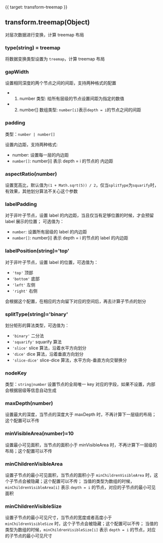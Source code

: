 {{ target: transform-treemap }}

## transform.treemap(Object)

对层次数据进行变换，计算 treemap 布局

### type(string) = treemap

将数据变换类型设置为 `treemap`，计算 treemap 布局

### gapWidth

设置相同深度的两个节点之间的间距，支持两种格式的配置

- 1. number 类型: 给所有层级的节点设置间距为指定的数值
- 2. number[] 数组类型: `number[i]`表示`depth = i`的节点之间的间距

### padding

类型：`number | number[]`

设置内边距，支持两种格式:

- number: 设置每一层的内边距
- `number[]`: number[i] 表示 depth = i 的节点的 内边距

### aspectRatio(number)

设置宽高比，默认值为`(1 + Math.sqrt(5)) / 2`，仅当`splitType`为`squarify`时，有效果，其他划分算法不关心这个参数

### labelPadding

对于非叶子节点，设置 label 的内边距，当且仅当有足够位置的时候，才会预留 label 展示的位置；
可选值为：

- `number`: 设置所有层级的 label 的内边距
- `number[]`: number[i] 表示 depth = i 的节点的 label 的内边距

### labelPosition(string)='top'

对于非叶子节点，设置 label 的位置，可选值为：

- `'top'` 顶部
- `'bottom'` 底部
- `'left'` 左侧
- `'right'` 右侧

会根据这个配置，在相应的方向留下对应的空间后，再去计算子节点的划分

### splitType(string)='binary'

划分矩形的算法类型，可选值为：

- `'binary'` 二分法
- `'squarify'` squarify 算法
- `'slice'` slice 算法，沿着水平方向划分
- `'dice'` dice 算法，沿着垂直方向划分
- `'slice-dice'` slice-dice 算法，水平方向-垂直方向交替换分

### nodeKey

类型：`string|number`
设置节点的全局唯一 key 对应的字段，如果不设置，内部会根据层级等信息自动生成

### maxDepth(number)

设置最大的深度，当节点的深度大于 maxDepth 时，不再计算下一层级的布局；这个配置可以不传

### minVisibleArea(number)=10

设置最小可见面积，当节点的面积小于 minVisibleArea 时，不再计算下一层级的布局；这个配置可以不传

### minChildrenVisibleArea

设置子节点的最小可见面积，当节点的面积小于 `minChildrenVisibleArea` 时，这个子节点会被隐藏；这个配置可以不传；
当值的类型为数组的时候，`minChildrenVisibleArea[i]` 表示 `depth = i` 的节点，对应的子节点的最小可见面积

### minChildrenVisibleSize

设置子节点的最小可见尺寸，当节点的宽度或者高度小于 `minChildrenVisibleSize` 时，这个子节点会被隐藏；这个配置可以不传；
当值的类型为数组的时候，`minChildrenVisibleSize[i]` 表示 `depth = i` 的节点，对应的子节点的最小可见尺寸
